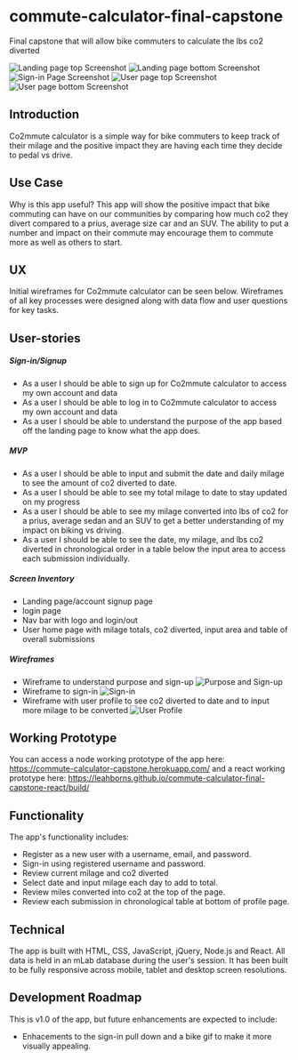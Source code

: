# commute-calculator-final-capstone
Final capstone that will allow bike commuters to calculate the lbs co2 diverted

![Landing page top Screenshot](https://github.com/LeahBorns/commute-calculator-final-capstone-react/blob/master/wire-frame-images/landing-page-top.png)
![Landing page bottom Screenshot](https://github.com/LeahBorns/commute-calculator-final-capstone-react/blob/master/wire-frame-images/landing-page-bottom.png)
![Sign-in Page Screenshot](https://github.com/LeahBorns/commute-calculator-final-capstone-react/blob/master/wire-frame-images/sign-in-page.png)
![User page top Screenshot](https://github.com/LeahBorns/commute-calculator-final-capstone-react/blob/master/wire-frame-images/user-page-top.png)
![User page bottom Screenshot](https://github.com/LeahBorns/commute-calculator-final-capstone-react/blob/master/wire-frame-images/user-page-bottom.png)

## Introduction
Co2mmute calculator is a simple way for bike commuters to keep track of their milage and the positive impact they are having each time they decide to pedal vs drive.


## Use Case
Why is this app useful? This app will show the positive impact that bike commuting can have on our communities by comparing how much co2 they divert compared to a prius, average size car and an SUV. The ability to put a number and impact on their commute may encourage them to commute more as well as others to start.

## UX

Initial wireframes for Co2mmute calculator can be seen below. Wireframes of all key processes were designed along with data flow and user questions for key tasks.


## User-stories

##### Sign-in/Signup
* As a user I should be able to sign up for Co2mmute calculator to access my own account and data
* As a user I should be able to log in to Co2mmute calculator to access my own account and data
* As a user I should be able to understand the purpose of the app based off the landing page to know what the app does.

##### MVP
* As a user I should be able to input and submit the date and daily milage to see the amount of co2 diverted to date.
* As a user I should be able to see my total milage to date to stay updated on my progress
* As a user I should be able to see my milage converted into lbs of co2 for a prius, average sedan and an SUV to get a better understanding of my impact on biking vs driving.
* As a user I should be able to see the date, my milage, and lbs co2 diverted in chronological order in a table below the input area to access each submission individually.

##### Screen Inventory
* Landing page/account signup page
* login page
* Nav bar with logo and login/out
* User home page with milage totals, co2 diverted, input area and table of overall submissions

##### Wireframes

* Wireframe to understand purpose and sign-up
![Purpose and Sign-up](https://github.com/LeahBorns/commute-calculator-final-capstone/blob/master/wire-frame-images/landing-signup-html-wireframe.png)
* Wireframe to sign-in
![Sign-in](https://github.com/LeahBorns/commute-calculator-final-capstone/blob/master/wire-frame-images/sign-in-page-html-wireframe.png)
* Wireframe with user profile to see co2 diverted to date and to input more milage to be converted
![User Profile](https://github.com/LeahBorns/commute-calculator-final-capstone/blob/master/wire-frame-images/user-data-html-wireframe.png)

## Working Prototype

You can access a node working prototype of the app here: https://commute-calculator-capstone.herokuapp.com/ and a react working prototype here: https://leahborns.github.io/commute-calculator-final-capstone-react/build/

## Functionality
The app's functionality includes:

* Register as a new user with a username, email, and password.
* Sign-in using registered username and password.
* Review current milage and co2 diverted
* Select date and input milage each day to add to total.
* Review miles converted into co2 at the top of the page.
* Review each submission in chronological table at bottom of profile page.


## Technical

The app is built with HTML, CSS, JavaScript, jQuery, Node.js and React. All data is held in an mLab database during the user's session. It has been built to be fully responsive across mobile, tablet and desktop screen resolutions.

## Development Roadmap

This is v1.0 of the app, but future enhancements are expected to include:

* Enhacements to the sign-in pull down and a bike gif to make it more visually appealing.

